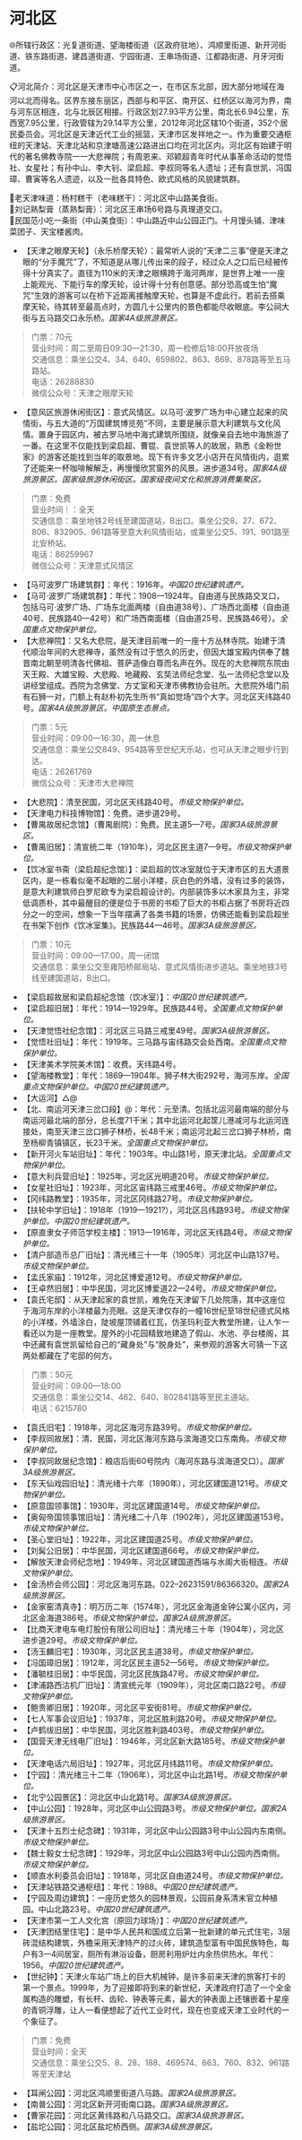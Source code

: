 # 河北区  
🌐所辖行政区：光复道街道、望海楼街道（区政府驻地）、鸿顺里街道、新开河街道、铁东路街道、建昌道街道、宁园街道、王串场街道、江都路街道、月牙河街道。  

📋河北简介：河北区是天津市中心市区之一，在市区东北部，因大部分地域在海河以北而得名。区界东接东丽区，西部与和平区、南开区、红桥区以海河为界，南与河东区相连，北与北辰区相接。行政区划27.93平方公里，南北长6.94公里，东西宽7.95公里，行政管辖为29.14平方公里，2012年河北区辖10个街道，352个居民委员会。河北区是天津近代工业的摇篮，天津市区发祥地之一。作为重要交通枢纽的天津站、天津北站和京津塘高速公路进出口均在河北区内。河北区有始建于明代的著名佛教寺院一一大悲禅院；有周恩来、邓颖超青年时代从事革命活动的觉悟社、女星社；有孙中山、李大钊、梁启超、李叔同等名人遗址；还有袁世凯、冯国璋、曹寅等名人遗迹，以及一批各具特色、欧式风格的风貌建筑群。  

🍴老天津味道：杨村糕干（老味糕干）：河北区中山路美食街。  
🍴刘记熟梨膏（蒸熟梨膏）：河北区王串场6号路与真理道交口。  
🍴民国范小吃一条街（中山美食街）：中山路近中山公园正门。十月馒头铺、津味菜团子、天宝楼酱肉。  

* 【天津之眼摩天轮】（永乐桥摩天轮）：最常听人说的“天津二三事”便是天津之眼的“分手魔咒”了，不知道是从哪儿传出来的段子，经过众人之口后已经被传得十分真实了。直径为110米的天津之眼横跨于海河两岸，是世界上唯一一座上能观光、下能行车的摩天轮，设计得十分有创意感。部分恐高或生怕“魔咒”生效的游客可以在桥下近距离接触摩天轮，也算是不虚此行。若前去搭乘摩天轮，待其转至最高点时，方圆几十公里内的景色都能尽收眼底。李公祠大街与五马路交口永乐桥。*国家4A级旅游景区。*  
> 门票：70元  
> 营业时间：周二至周日09:30—21:30，周一检修后18:00开放夜场  
> 交通信息：乘坐公交4、34、640、659802、863、869、878路等至五马路站。  
> 电话：26288830  
> 微信公众号：天津之眼摩天轮  
* 【意风区旅游休闲街区】：意式风情区。以马可·波罗广场为中心建立起来的风情街，与五大道的“万国建筑博览苑”不同，主要是展示意大利建筑与文化风情。置身于园区内，被古罗马地中海式建筑所围绕，就像亲自去地中海旅游了一番。在这里不仅能找到梁启超、曹锟、袁世凯等人的故居，熟悉《金粉世家》的游客还能找到当年的取景地。现下有许多文艺小店开在风情街内，逛累了还能来一杯咖啡解解乏，再慢慢欣赏窗外的风景。进步道34号。*国家4A级旅游景区。国家级旅游休闲街区。国家级夜间文化和旅游消费集聚区。*  
> 门票：免费  
> 营业时间｜：全天  
> 交通信息：乘坐地铁2号线至建国道站，B出口。乘坐公交8、27、672、806、832905、961路等至意大利风情街站，或乘坐公交5、191、901路至北安桥站。  
> 电话：86259967  
> 微信公众号：天津意式风情区  
* 【马可波罗广场建筑群】：年代：1916年。*中国20世纪建筑遗产。*  
* 【马可·波罗广场建筑群】：年代：1908—1924年。自由道与民族路交叉口，包括马可·波罗广场、广场东北面两楼（自由道38号）、广场西北面楼（自由道40号、民族路40—42号）和广场西南面楼（自由道25号、民族路46号）。*全国重点文物保护单位。*  
* 【大悲禅院】：又名大悲院，是天津目前唯一的一座十方丛林寺院。始建于清代顺治年间的大悲禅寺，虽然没有过于悠久的历史，但因大雄宝殿内供奉了魏晋南北朝至明清各代佛祖、菩萨造像白尊而名声在外。现在的大悲禅院东院由天王殿、大雄宝殿、大悲殿、地藏殿、玄奘法师纪念堂、弘一法师纪念堂以及讲经堂组成。西院为念佛堂、方丈室和天津市佛教协会驻所。大悲院外墙门前有石狮一对，门额上有赵朴初先生所书“真如觉场”四个大字。河北区天纬路40号。*国家4A级旅游景区。中国原生态景点。*  
> 门票：5元  
> 营业时间：09:00—16:30，周一休息  
> 交通信息：乘坐公交849、954路等至世纪天乐站，也可从天津之眼步行到达。  
> 电话：26261769  
> 微信公众号：天津市大悲禅院  
* 【大悲院】：清至民国，河北区天纬路40号。*市级文物保护单位。*  
* 【天津电力科技博物馆】：免费。进步道29号。  
* 【曹禺故居纪念馆】（曹禺剧院）：免费。民主道5—7号。*国家3A级旅游景区。*  
* 【曹禺旧居】：清宣统二年（1910年），河北区民主道7—9号。*市级文物保护单位。*  
* 【饮冰室书斋（梁启超纪念馆）】：梁启超的饮冰室就位于天津市区的五大道景区内，是一栋看似毫不起眼的二层小洋楼，灰白色的外墙，没有过多的装饰，是意大利建筑师白罗尼欧专为梁启超设计的。内部装饰多以木家具为主，非常低调质朴，其中最醒目的便是位于书房的书柜了巨大的书柜占据了书房将近四分之一的空间，想象一下当年摆满了各类书籍的场景，仿佛还能看到梁启超坐在书架下创作《饮冰室集》。民族路44—46号。*国家3A级旅游景区。*  
> 门票：10元  
> 营业时间：09:00—17:00，周一闭馆  
> 交通信息：乘坐公交至雍阳桥邮局站、意式风情街进步道站。乘坐地铁3号线至建国道站，B出口。  
* 【梁启超故居和梁启超纪念馆（饮冰室）】：*中国20世纪建筑遗产。*  
* 【梁启超旧居】：年代：1914—1929年。民族路44号。*全国重点文物保护单位。*  
* 【天津觉悟社纪念馆】：河北区三马路三戒里49号。*国家3A级旅游景区。*  
* 【觉悟社旧址】：年代：1919年。三马路与宙纬路交会处西南。*全国重点文物保护单位。*  
* 【天津美术学院美术馆】：收费。天纬路4号。  
* 【望海楼教堂】：年代：1869—1904年。狮子林大街292号，海河东岸。*全国重点文物保护单位。中国20世纪建筑遗产。*  
* 【大运河】△@  
* 【北、南运河天津三岔口段】@：年代：元至清。包括北运河最南端的部分与南运河最北端的部分，总长度71千米；其中北运河北起筐儿港减河与北运河连接处，南至天津三岔口狮子林桥，长48千米；南运河北起三岔口狮子林桥，南至杨柳青镇镇区，长23千米。*全国重点文物保护单位。*  
* 【新开河火车站旧址】：年代：1903年。中山路1号，原天津北站。*全国重点文物保护单位。*  
* 【意大利兵营旧址】：1925年，河北区光明道20号。*市级文物保护单位。*  
* 【女星社旧址】：1923年，河北区宙纬路三戒里46号。*市级文物保护单位。*  
* 【冈纬路教堂】：1935年，河北区冈纬路27号。*市级文物保护单位。*  
* 【扶轮中学旧址】：1918年（1919—1921?），河北区吕纬路93号。*市级文物保护单位。中国20世纪建筑遗产。*  
* 【原直隶女子师范学校主楼】：1913—1916年，河北区天纬路4号。*市级文物保护单位。*  
* 【清户部造币总厂旧址】：清光绪三十一年（1905年）河北区中山路137号。*市级文物保护单位。*  
* 【孟氏家庙】：1912年，河北区博爱道12号。*市级文物保护单位。*  
* 【王卓然旧居】：中华民国，河北区博爱道22—24号。*市级文物保护单位。*  
* 【袁氏宅邸】：从天津起家的袁世凯，难免在天津留下几处院落，其中这座位于海河东岸的小洋楼最为亮眼。这是天津仅存的一幢16世纪至18世纪德式风格的小洋楼，外墙涂白，陡坡屋顶铺着红瓦，仿圣玛利亚大教堂所建，让人乍一看还以为是一座教堂。屋外的小花园精致地建造了假山、水池、亭台楼阁，其中还藏有袁世凯留给自己的“藏身处”与“脱身处”，来参观的游客大可猜一下这两处都藏在了宅邸的何方。  
> 门票：50元  
> 营业时间：09:00—18:00  
> 交通信息：乘坐公交14、462、640、802841路等至民主道站。  
> 电话：6215780  
* 【袁氏旧宅】：1918年，河北区海河东路39号。*市级文物保护单位。*  
* 【李叔同故居】：清、民国，河北区海河东路与滨海道交口东南角。*市级文物保护单位。*  
* 【李叔同故居纪念馆】：粮店后街60号院内（海河东路与滨海道交口）。*国家3A级旅游景区。*  
* 【东天仙戏园旧址】：清光绪十六年（1890年），河北区建国道121号。*市级文物保护单位。*  
* 【原意国领事馆】：1930年，河北区建国道14号。*市级文物保护单位。*  
* 【奥匈帝国领事馆旧址】：清光绪二十八年（1902年），河北区建国道153号。*市级文物保护单位。*  
* 【圣心堂旧址】：1922年，河北区建国道25号。*市级文物保护单位。*  
* 【刘髯公旧居】：中华民国，河北区建国道66号。*市级文物保护单位。*  
* 【解放天津会师纪念地】：1949年，河北区建国道西端与水阁大街相连。*市级文物保护单位。*  
* 【金汤桥会师公园】：河北区海河东路。022–26231591/86366320。*国家2A级旅游景区。*  
* 【金家窑清真寺】：明万历二年（1574年），河北区金海道金钟公寓小区内，河北区金海道386号。*市级文物保护单位。国家2A级旅游景区。*  
* 【比商天津电车电灯股份有限公司旧址】：清光绪三十年（1904年），河北区进步道29号。*市级文物保护单位。*  
* 【汤玉麟旧宅】：1930年，河北区民主道38号。*市级文物保护单位。*  
* 【冯国璋旧居】：1912年，河北区民主道52—56号。*市级文物保护单位。*  
* 【潘毓桂旧居】：中华民国，河北区民族路47号。*市级文物保护单位。*  
* 【津浦路西沽机厂旧址】：清宣统元年（1909年），河北区南口路22号。*市级文物保护单位。*  
* 【鲍贵卿旧居】：1920年，河北区平安街81号。*市级文物保护单位。*  
* 【七人军事会议旧址】：1937年，河北区胜利路20号。*市级文物保护单位。*  
* 【卢鹤绂旧居】：中华民国，河北区胜利路403号。*市级文物保护单位。*  
* 【国营天津无线电厂旧址】：1946年，河北区新大路185号。*市级文物保护单位。*  
* 【天津电话六局旧址】：1927年，河北区月纬路11号。*市级文物保护单位。*  
* 【宁园】：清光绪三十二年（1906年），河北区中山北路1号。*市级文物保护单位。*  
* 【北宁公园景区】：河北区中山北路1号。*国家3A级旅游景区。*  
* 【中山公园】：1928年，河北区中山公园路3号。*市级文物保护单位。国家2A级旅游景区。*  
* 【天津十五烈士纪念碑】：1931年，河北区中山公园路3号中山公园内东南侧。*市级文物保护单位。*  
* 【魏士毅女士纪念碑】：1929年，河北区中山公园路3号中山公园内西南侧。*市级文物保护单位。*  
* 【顺直水利委员会旧址】：1918年，河北区自由道24号。*市级文物保护单位。*  
* 【天津站铁路交通枢纽】：年代：1988。*中国20世纪建筑遗产。*  
* 【宁园及周边建筑】：一座历史悠久的园林景观，公园前身系清末官立种植园。中山北路23号。*中国20世纪建筑遗产。*  
* 【天津市第一工人文化宫（原回力球场）】：*中国20世纪建筑遗产。*  
* 【天津团结里住宅】：是中华人民共和国成立后第一批新建的单元式住宅，3层砖混结构建筑，外檐采用天津特产的过火砖，建筑造型富有中国民族特色，每户有3—4间居室，厕所有淋浴设备，厨房利用炉灶内余热供热水。年代：1956。*中国20世纪建筑遗产。*  
* 【世纪钟】：天津火车站广场上的巨大机械钟，是许多前来天津的旅客打卡的第一个景点。1999年，为了迎接即将到来的新世纪，天津政府打造了一个全金属构造的雕塑，有长杆、齿轮、钟表等元素，最大的钟表面上还镶嵌着十星座的青铜浮雕，让人一看便想起了近代工业时代，现在也变成天津工业时代的一个象征了。  
> 门票：免费  
> 营业时间：全天  
> 交通信息：乘坐公交5、8、28、188、469574、663、760、832、961路等至天津站  
* 【耳闸公园】：河北区鸿顺里街道八马路。*国家2A级旅游景区。*  
* 【南普公园】：河北区新开河街南口路。*国家3A级旅游景区。*  
* 【曹家花园】：河北区黄纬路和八马路交口。*国家3A级旅游景区。*  
* 【盐坨公园】：河北区盐坨桥西侧。*国家3A级旅游景区。*  
